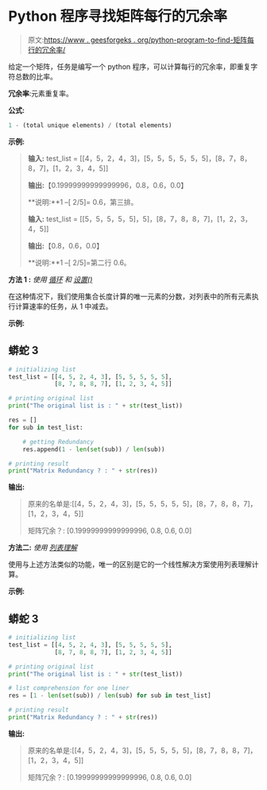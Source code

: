 # Python 程序寻找矩阵每行的冗余率

> 原文:[https://www . geesforgeks . org/python-program-to-find-矩阵每行的冗余率/](https://www.geeksforgeeks.org/python-program-to-find-the-redundancy-rates-for-each-row-of-a-matrix/)

给定一个矩阵，任务是编写一个 python 程序，可以计算每行的冗余率，即重复字符总数的比率。

**冗余率**:元素重复率。

**公式:**

```py
1 - (total unique elements) / (total elements)
```

**示例:**

> **输入:** test_list = [[4，5，2，4，3]，[5，5，5，5，5，5]，[8，7，8，8，7]，[1，2，3，4，5]]
> 
> **输出:**【0.19999999999999996，0.8，0.6，0.0】
> 
> **说明:**1 –[ 2/5]= 0.6，第三排。
> 
> **输入:** test_list = [[5，5，5，5，5]，5]，[8，7，8，8，7]，[1，2，3，4，5]]
> 
> **输出:**【0.8，0.6，0.0】
> 
> **说明:**1 –[ 2/5]=第二行 0.6。

**方法 1 :** *使用* [*循环*](https://www.geeksforgeeks.org/loops-in-python/) *和* [*设置()*](https://www.geeksforgeeks.org/python-sets/)

在这种情况下，我们使用集合长度计算的唯一元素的分数，对列表中的所有元素执行计算速率的任务，从 1 中减去。

**示例:**

## 蟒蛇 3

```py
# initializing list
test_list = [[4, 5, 2, 4, 3], [5, 5, 5, 5, 5],
             [8, 7, 8, 8, 7], [1, 2, 3, 4, 5]]

# printing original list
print("The original list is : " + str(test_list))

res = []
for sub in test_list:

    # getting Redundancy
    res.append(1 - len(set(sub)) / len(sub))

# printing result
print("Matrix Redundancy ? : " + str(res))
```

**输出:**

> 原来的名单是:[[4，5，2，4，3]，[5，5，5，5，5]，[8，7，8，8，7]，[1，2，3，4，5]]
> 
> 矩阵冗余？: [0.19999999999999996, 0.8, 0.6, 0.0]

**方法二:** *使用* [*列表理解*](https://www.geeksforgeeks.org/python-list-comprehension-and-slicing/)

使用与上述方法类似的功能，唯一的区别是它的一个线性解决方案使用列表理解计算。

**示例:**

## 蟒蛇 3

```py
# initializing list
test_list = [[4, 5, 2, 4, 3], [5, 5, 5, 5, 5],
             [8, 7, 8, 8, 7], [1, 2, 3, 4, 5]]

# printing original list
print("The original list is : " + str(test_list))

# list comprehension for one liner
res = [1 - len(set(sub)) / len(sub) for sub in test_list]

# printing result
print("Matrix Redundancy ? : " + str(res))
```

**输出:**

> 原来的名单是:[[4，5，2，4，3]，[5，5，5，5，5]，[8，7，8，8，7]，[1，2，3，4，5]]
> 
> 矩阵冗余？: [0.19999999999999996, 0.8, 0.6, 0.0]